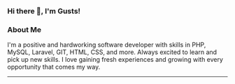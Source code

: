 ### Hi there 👋, I'm Gusts!


### About Me

I'm a positive and hardworking software developer with skills in PHP, MySQL, Laravel, GIT, HTML, CSS, and more. Always excited to learn and pick up new skills. I love gaining fresh experiences and growing with every opportunity that comes my way.

<hr>


